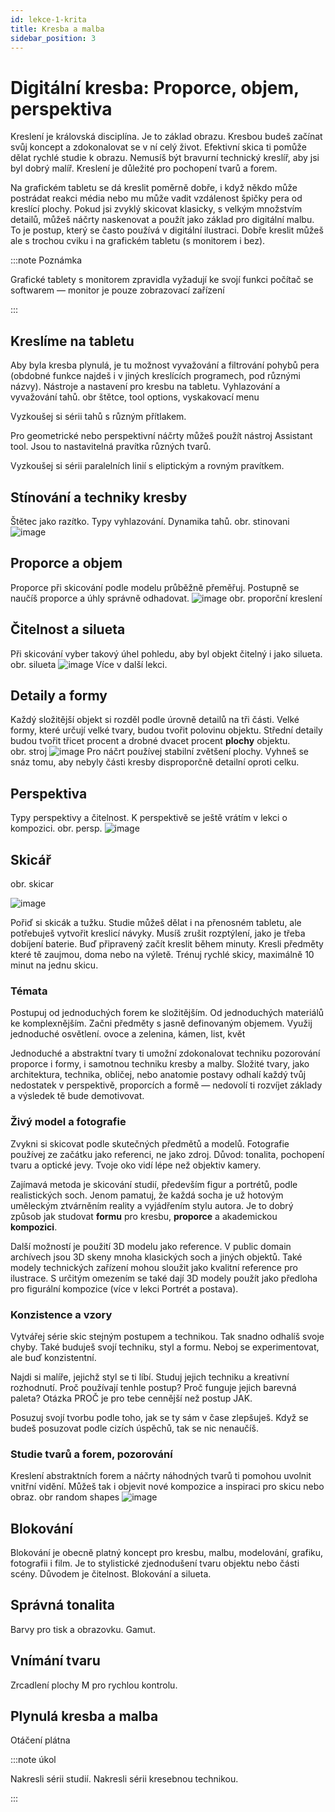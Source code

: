 ```yaml
---
id: lekce-1-krita
title: Kresba a malba
sidebar_position: 3
---
```


# Digitální kresba: Proporce, objem, perspektiva
Kreslení je královská disciplína. Je to základ obrazu. Kresbou budeš začínat svůj koncept a zdokonalovat se v ní celý život. Efektivní skica ti pomůže dělat rychlé studie k obrazu. Nemusíš být bravurní technický kreslíř, aby jsi byl dobrý malíř. Kreslení je důležité pro pochopení tvarů a forem.

Na grafickém tabletu se dá kreslit poměrně dobře, i když někdo může postrádat reakci média nebo mu může vadit vzdálenost špičky pera od kreslící plochy. Pokud jsi zvyklý skicovat klasicky, s velkým množstvím detailů, můžeš náčrty naskenovat a použít jako základ pro digitální malbu. To je postup, který se často používá v digitální ilustraci. Dobře kreslit můžeš ale s trochou cviku i na grafickém tabletu (s monitorem i bez).

:::note Poznámka

Grafické tablety s monitorem zpravidla vyžadují ke svojí funkci počítač se softwarem — monitor je pouze zobrazovací zařízení

:::

## Kreslíme na tabletu
Aby byla kresba plynulá, je tu možnost vyvažování a filtrování pohybů pera (obdobné funkce najdeš i v jiných kreslících programech, pod různými názvy).
Nástroje a nastavení pro kresbu na tabletu. Vyhlazování a vyvažování tahů.
obr štětce, tool options, vyskakovací menu

Vyzkoušej si sérii tahů s různým přítlakem.



Pro geometrické nebo perspektivní náčrty můžeš použít nástroj Assistant tool. Jsou to nastavitelná pravítka různých tvarů.

Vyzkoušej si sérii paralelních linií s eliptickým a rovným pravítkem.


## Stínování a techniky kresby
Štětec jako razítko. Typy vyhlazování. Dynamika tahů.
obr. stinovani
![image](../img/aka-moc.svg)

## Proporce a objem
Proporce při skicování podle modelu průběžně přeměřuj. Postupně se naučíš proporce a úhly správně odhadovat.
![image](../img/aka-moc.svg)
obr. proporční kreslení
## Čitelnost a silueta
Při skicování vyber takový úhel pohledu, aby byl objekt čitelný i jako silueta.
obr. silueta
![image](../img/aka-moc.svg)
Více v další lekci.

## Detaily a formy
Každý složitější objekt si rozděl podle úrovně detailů na tři části. Velké formy, které určují velké tvary, budou tvořit polovinu objektu. Střední detaily budou tvořit třicet procent a drobné dvacet procent **plochy** objektu.  
obr. stroj
![image](../img/aka-moc.svg)
Pro náčrt používej stabilní zvětšení plochy. Vyhneš se snáz tomu, aby nebyly části kresby disproporčně detailní oproti celku.
## Perspektiva
Typy perspektivy a čitelnost. K perspektivě se ještě vrátím v lekci o kompozici.
obr. persp.
![image](../img/aka-moc.svg)
## Skicář
obr. skicar

![image](../img/aka-moc1.svg)

Pořiď si skicák a tužku. Studie můžeš dělat i na přenosném tabletu, ale potřebuješ vytvořit kreslicí návyky. Musíš zrušit rozptýlení, jako je třeba dobíjení baterie. Buď připravený začít kreslit během minuty. Kresli předměty které tě zaujmou, doma nebo na výletě.  Trénuj rychlé skicy, maximálně 10 minut na jednu skicu.
### Témata
Postupuj od jednoduchých forem ke složitějším. Od jednoduchých materiálů ke komplexnějším. Začni předměty s jasně definovaným objemem. Využij jednoduché osvětlení.
ovoce a zelenina, kámen, list, květ

Jednoduché a abstraktní tvary ti umožní zdokonalovat techniku pozorování proporce i formy, i samotnou techniku kresby a malby. Složité tvary, jako architektura, technika, obličej, nebo anatomie postavy odhalí každý tvůj nedostatek v perspektivě, proporcích a formě — nedovolí ti rozvíjet základy a výsledek tě bude demotivovat.
### Živý model a fotografie
Zvykni si skicovat podle skutečných předmětů a modelů. Fotografie používej ze začátku jako referenci, ne jako zdroj. Důvod: tonalita, pochopení tvaru a optické jevy. Tvoje oko vidí lépe než objektiv kamery.

Zajímavá metoda je skicování studií, především figur a portrétů, podle realistických soch. Jenom pamatuj, že každá socha je už hotovým uměleckým ztvárněním reality a vyjádřením stylu autora. Je to dobrý způsob jak studovat **formu** pro kresbu, **proporce** a akademickou **kompozici**.   

Další možností je použití 3D modelu jako reference. V public domain archívech jsou 3D skeny mnoha klasických soch a jiných objektů. Také modely technických zařízení mohou sloužit jako kvalitní reference pro ilustrace. S určitým omezením se také dají 3D modely použít jako předloha pro figurální kompozice (více v lekci Portrét a postava).  


### Konzistence a vzory
Vytvářej série skic stejným postupem a technikou. Tak snadno odhalíš svoje chyby. Také buduješ svojí techniku, styl a formu. Neboj se experimentovat, ale buď konzistentní.

Najdi si malíře, jejichž styl se ti líbí. Studuj jejich techniku a kreativní rozhodnutí. Proč používají tenhle postup? Proč funguje jejich barevná paleta? Otázka PROČ je pro tebe cennější než postup JAK.

Posuzuj svojí tvorbu podle toho, jak se ty sám v čase zlepšuješ. Když se budeš posuzovat podle cizích úspěchů, tak se nic nenaučíš.     
### Studie tvarů a forem, pozorování
Kreslení abstraktních forem a náčrty náhodných tvarů ti pomohou uvolnit vnitřní vidění. Můžeš tak i objevit nové kompozice a inspiraci pro skicu nebo obraz.
obr random shapes
![image](../img/aka-moc.svg)


## Blokování
Blokování je obecně platný koncept pro kresbu, malbu, modelování, grafiku, fotografii i film. Je to stylistické zjednodušení tvaru objektu nebo části scény. Důvodem je čitelnost. Blokování a silueta.

## Správná tonalita
Barvy pro tisk a obrazovku. Gamut.
## Vnímání tvaru
Zrcadlení plochy M pro rychlou kontrolu.
## Plynulá kresba a malba
Otáčení plátna

:::note úkol

Nakresli sérii studií. Nakresli sérii kresebnou technikou.

:::
